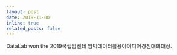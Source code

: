 ```yaml
---
layout: post
date: 2019-11-00
inline: true
related_posts: false
---
```


DataLab won the 2019국립암센테 암빅데이터활용아이디어경진대회대상.